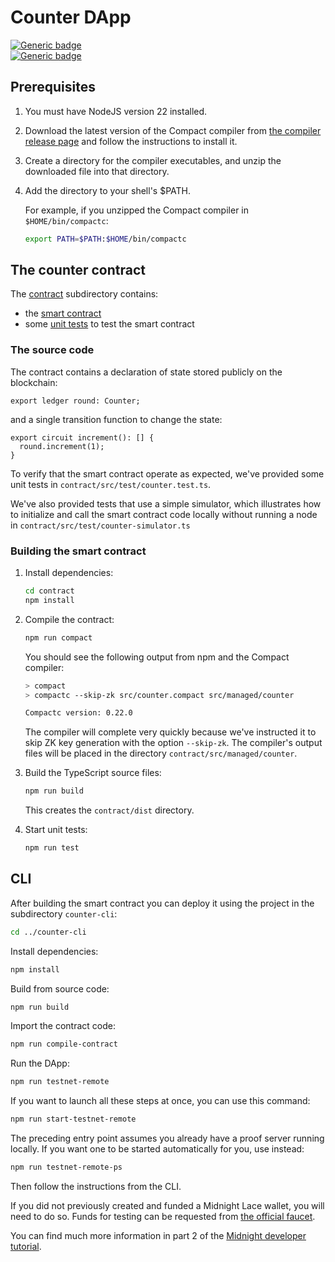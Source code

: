 # Counter DApp

[![Generic badge](https://img.shields.io/badge/Compact%20Compiler-0.22.0-1abc9c.svg)](https://shields.io/)  
[![Generic badge](https://img.shields.io/badge/TypeScript-5.2.2-blue.svg)](https://shields.io/)

## Prerequisites

1. You must have NodeJS version 22 installed.
2. Download the latest version of the Compact compiler from [the compiler release page](https://docs.midnight.network/relnotes/compact) and follow the instructions to install it.
3. Create a directory for the compiler executables, and unzip the downloaded file into that directory.
4. Add the directory to your shell's $PATH.

   For example, if you unzipped the Compact compiler in `$HOME/bin/compactc`:

   ```sh
   export PATH=$PATH:$HOME/bin/compactc
   ```

## The counter contract

The [contract](contract) subdirectory contains:

- the [smart contract](contract/src/counter.compact)
- some [unit tests](contract/src/test/counter.test.ts) to test the smart contract

### The source code

The contract contains a declaration of state stored publicly on the blockchain:

```compact
export ledger round: Counter;
```

and a single transition function to change the state:

```compact
export circuit increment(): [] {
  round.increment(1);
}
```

To verify that the smart contract operate as expected,
we've provided some unit tests in `contract/src/test/counter.test.ts`.

We've also provided tests that use a simple simulator, which illustrates
how to initialize and call the smart contract code locally without running a node in `contract/src/test/counter-simulator.ts`

### Building the smart contract

1. Install dependencies:

   ```sh
   cd contract
   npm install
   ```

2. Compile the contract:

   ```sh
   npm run compact
   ```

   You should see the following output from npm and the Compact compiler:

   ```sh
   > compact
   > compactc --skip-zk src/counter.compact src/managed/counter

   Compactc version: 0.22.0
   ```

   The compiler will complete very quickly because we've instructed it to skip ZK key generation with the option `--skip-zk`. The compiler's output files will be placed in the directory `contract/src/managed/counter`.

3. Build the TypeScript source files:

   ```sh
   npm run build
   ```

   This creates the `contract/dist` directory.

4. Start unit tests:
   ```sh
   npm run test
   ```

## CLI

After building the smart contract you can deploy it using the project in the subdirectory `counter-cli`:

```sh
cd ../counter-cli
```

Install dependencies:

```sh
npm install
```

Build from source code:

```sh
npm run build
```

Import the contract code:

```sh
npm run compile-contract
```

Run the DApp:

```sh
npm run testnet-remote
```

If you want to launch all these steps at once, you can use this command:

```sh
npm run start-testnet-remote
```

The preceding entry point assumes you already have a proof server running locally.
If you want one to be started automatically for you, use instead:

```sh
npm run testnet-remote-ps
```

Then follow the instructions from the CLI.

If you did not previously created and funded a Midnight Lace wallet, you will need to do so. Funds for testing can be requested from [the official faucet](https://faucet.testnet-02.midnight.network/).

You can find much more information in part 2 of the [Midnight developer tutorial](https://docs.midnight.network/develop/tutorial/building).
